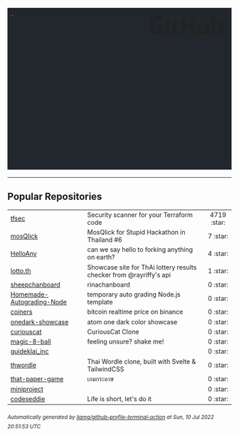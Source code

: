 ![gifOS](os.gif)


---

## Popular Repositories
<table>
<tr><td><a href="https://github.com/aquasecurity/tfsec">tfsec</a></td><td>Security scanner for your Terraform code</td><td align="center" width="12%">4719 :star:</td></tr>
<tr><td><a href="https://github.com/santhitak/mosQlick">mosQlick</a></td><td>MosQlick for Stupid Hackathon in Thailand #6</td><td align="center" width="12%">7 :star:</td></tr>
<tr><td><a href="https://github.com/santhitak/HelloAny">HelloAny</a></td><td>can we say hello to forking anything on earth?</td><td align="center" width="12%">4 :star:</td></tr>
<tr><td><a href="https://github.com/santhitak/lotto.th">lotto.th</a></td><td>Showcase site for ThAi lottery results checker from @rayriffy's api</td><td align="center" width="12%">1 :star:</td></tr>
<tr><td><a href="https://github.com/santhitak/sheepchanboard">sheepchanboard</a></td><td>rinachanboard</td><td align="center" width="12%">0 :star:</td></tr>
<tr><td><a href="https://github.com/santhitak/Homemade-Autograding-Node">Homemade-Autograding-Node</a></td><td>temporary auto grading Node.js template</td><td align="center" width="12%">0 :star:</td></tr>
<tr><td><a href="https://github.com/santhitak/coiners">coiners</a></td><td>bitcoin realtime price on binance</td><td align="center" width="12%">0 :star:</td></tr>
<tr><td><a href="https://github.com/santhitak/onedark-showcase">onedark-showcase</a></td><td>atom one dark color showcase</td><td align="center" width="12%">0 :star:</td></tr>
<tr><td><a href="https://github.com/santhitak/curiouscat">curiouscat</a></td><td>CuriousCat Clone</td><td align="center" width="12%">0 :star:</td></tr>
<tr><td><a href="https://github.com/santhitak/magic-8-ball">magic-8-ball</a></td><td>feeling unsure? shake me!</td><td align="center" width="12%">0 :star:</td></tr>
<tr><td><a href="https://github.com/santhitak/guideklai_inc">guideklai_inc</a></td><td></td><td align="center" width="12%">0 :star:</td></tr>
<tr><td><a href="https://github.com/santhitak/thwordle">thwordle</a></td><td>Thai Wordle clone, built with Svelte & TailwindCSS</td><td align="center" width="12%">0 :star:</td></tr>
<tr><td><a href="https://github.com/santhitak/that-paper-game">that-paper-game</a></td><td>เกมกระดาษ</td><td align="center" width="12%">0 :star:</td></tr>
<tr><td><a href="https://github.com/santhitak/miniproject">miniproject</a></td><td></td><td align="center" width="12%">0 :star:</td></tr>
<tr><td><a href="https://github.com/santhitak/codeseddie">codeseddie</a></td><td>Life is short, let's do it</td><td align="center" width="12%">0 :star:</td></tr>
</table>



<sub><i>Automatically generated by [liamg/github-profile-terminal-action](https://github.com/liamg/github-profile-terminal-action) at Sun, 10 Jul 2022 20:51:53 UTC</i></sub>
